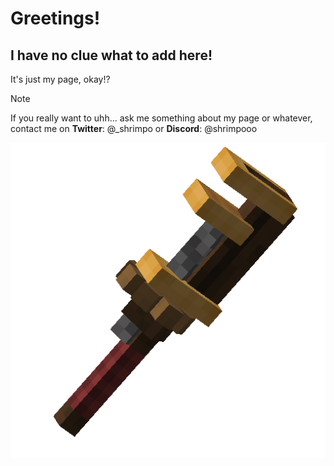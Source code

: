 # Greetings!
## I have no clue what to add here!
It's just my page, okay!?
> [!NOTE]
> If you really want to uhh... ask me something about my page or whatever, contact me on **Twitter**: @_shrimpo    or **Discord**: @shrimpooo

![create mod](/assets/wrench.png)